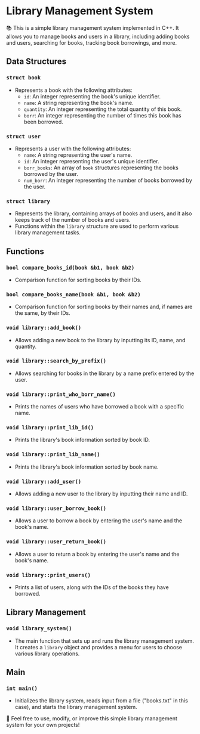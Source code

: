 # Library Management System

📚 This is a simple library management system implemented in C++. It allows you to manage books and users in a library, including adding books and users, searching for books, tracking book borrowings, and more.

## Data Structures

### `struct book`
- Represents a book with the following attributes:
  - `id`: An integer representing the book's unique identifier.
  - `name`: A string representing the book's name.
  - `quantity`: An integer representing the total quantity of this book.
  - `borr`: An integer representing the number of times this book has been borrowed.

### `struct user`
- Represents a user with the following attributes:
  - `name`: A string representing the user's name.
  - `id`: An integer representing the user's unique identifier.
  - `borr_books`: An array of `book` structures representing the books borrowed by the user.
  - `num_borr`: An integer representing the number of books borrowed by the user.

### `struct library`
- Represents the library, containing arrays of books and users, and it also keeps track of the number of books and users.
- Functions within the `library` structure are used to perform various library management tasks.

## Functions

### `bool compare_books_id(book &b1, book &b2)`
- Comparison function for sorting books by their IDs.

### `bool compare_books_name(book &b1, book &b2)`
- Comparison function for sorting books by their names and, if names are the same, by their IDs.

### `void library::add_book()`
- Allows adding a new book to the library by inputting its ID, name, and quantity.

### `void library::search_by_prefix()`
- Allows searching for books in the library by a name prefix entered by the user.

### `void library::print_who_borr_name()`
- Prints the names of users who have borrowed a book with a specific name.

### `void library::print_lib_id()`
- Prints the library's book information sorted by book ID.

### `void library::print_lib_name()`
- Prints the library's book information sorted by book name.

### `void library::add_user()`
- Allows adding a new user to the library by inputting their name and ID.

### `void library::user_borrow_book()`
- Allows a user to borrow a book by entering the user's name and the book's name.

### `void library::user_return_book()`
- Allows a user to return a book by entering the user's name and the book's name.

### `void library::print_users()`
- Prints a list of users, along with the IDs of the books they have borrowed.

## Library Management

### `void library_system()`
- The main function that sets up and runs the library management system. It creates a `library` object and provides a menu for users to choose various library operations.

## Main

### `int main()`
- Initializes the library system, reads input from a file ("books.txt" in this case), and starts the library management system.

👋 Feel free to use, modify, or improve this simple library management system for your own projects!
